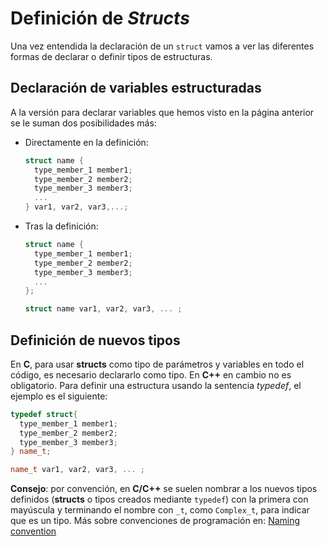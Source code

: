 # Definición de _Structs_

Una vez entendida la declaración de un `struct` vamos a ver las diferentes formas de declarar o definir tipos de estructuras.

## Declaración de variables estructuradas

A la versión para declarar variables que hemos visto en la página anterior se le suman dos posibilidades más:

* Directamente en la definición:
  ```cpp
  struct name {
    type_member_1 member1;
    type_member_2 member2;
    type_member_3 member3;
    ...
  } var1, var2, var3,...;
  ```
* Tras la definición:
  ```cpp
  struct name {
    type_member_1 member1;
    type_member_2 member2;
    type_member_3 member3;
    ...
  };
  
  struct name var1, var2, var3, ... ;
  ```

## Definición de nuevos tipos

En **C**, para usar **structs** como tipo de parámetros y variables en todo el código, es necesario declararlo como tipo. En **C++** en cambio no es obligatorio. Para definir una estructura usando la sentencia _typedef_, el ejemplo es el siguiente:
 
```cpp
typedef struct{
  type_member_1 member1;
  type_member_2 member2;
  type_member_3 member3;
} name_t;

name_t var1, var2, var3, ... ;
```

**Consejo**: por convención, en **C/C++** se suelen nombrar a los nuevos tipos definidos (**structs** o tipos creados mediante `typedef`) con la primera con mayúscula y terminando el nombre con `_t`, como `Complex_t`, para indicar que es un tipo. Más sobre convenciones de programación en: [Naming convention](https://en.wikipedia.org/wiki/Naming_convention_\(programming\))
